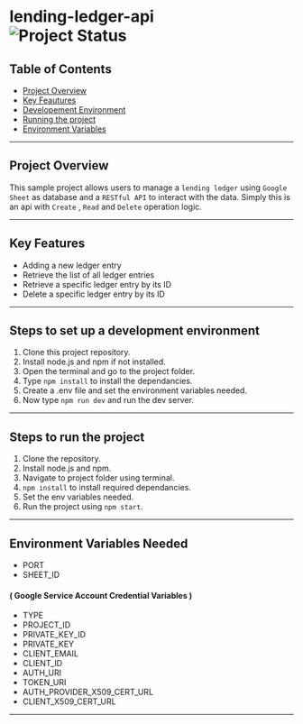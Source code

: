 # lending-ledger-api <br> ![Project Status](https://img.shields.io/badge/status-prototype-orange)

## Table of Contents

- [Project Overview](#project-overview)
- [Key Feautures](#key-features)
- [Developement Environment](#steps-to-set-up-a-development-environment)
- [Running the project](#steps-to-run-the-project)
- [Environment Variables](#environment-variables-needed)

***
## Project Overview
This sample project allows users to manage a `lending ledger` using `Google Sheet` as database and a `RESTful API` to interact with the data. Simply this is an api with `Create` , `Read` and `Delete` operation logic.

***
## Key Features
* Adding a new ledger entry
* Retrieve the list of all ledger entries
* Retrieve a specific ledger entry by its ID
* Delete a specific ledger entry by its ID
***
## Steps to set up a development environment
1. Clone this project repository.
2. Install node.js and npm if not installed.
3. Open the terminal and go to the project folder.
4. Type `npm install` to install the dependancies.
5. Create a .env file and set the environment variables needed.
6. Now type `npm run dev` and run the dev server.
***

## Steps to run the project
1. Clone the repository.
2. Install node.js and npm.
3. Navigate to project folder using terminal.
4. `npm install` to install required dependancies.
5. Set the env variables needed.
6. Run the project using `npm start`.
***

## Environment Variables Needed

- PORT
- SHEET_ID

#### ( Google Service Account Credential Variables )
- TYPE
- PROJECT_ID
- PRIVATE_KEY_ID
- PRIVATE_KEY
- CLIENT_EMAIL
- CLIENT_ID
- AUTH_URI
- TOKEN_URI
- AUTH_PROVIDER_X509_CERT_URL
- CLIENT_X509_CERT_URL
***
